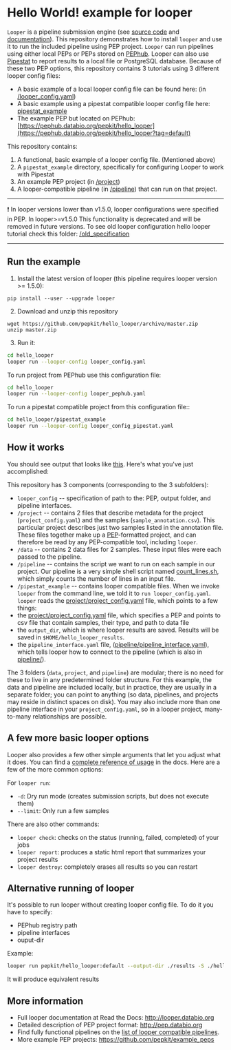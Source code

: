 # Hello World! example for looper

`Looper` is a pipeline submission engine (see [source code](https://github.com/pepkit/looper) and [documentation](http://looper.databio.org)). This repository demonstrates how to install `looper` and use it to run the included pipeline using PEP project.
`Looper` can run pipelines using either local PEPs or PEPs stored on [PEPhub](pephub.databio.org). Looper can also use [Pipestat](https://pipestat.databio.org/en/latest/) to report results to a local file or PostgreSQL database.
Because of these two PEP options, this repository contains 3 tutorials using 3 different looper config files:
- A basic example of a local looper config file can be found here: (in [/looper_config.yaml](/looper_config.yaml))
- A basic example using a pipestat compatible looper config file here: [pipestat_example](/pipestat_example/looper_config_pipestat.yaml)
- The example PEP but located on PEPhub: [https://pephub.databio.org/pepkit/hello_looper](https://pephub.databio.org/pepkit/hello_looper?tag=default)

This repository contains:
1. A functional, basic example of a looper config file. (Mentioned above)
2. A `pipestat_example` directory, specifically for configuring Looper to work with Pipestat 
3. An example PEP project (in [/project](/project))
4. A looper-compatible pipeline (in [/pipeline](/pipeline)) that can run on that project. 

***
❗ In looper versions lower than v1.5.0, looper configurations were specified in PEP. In looper>=v1.5.0 This functionality
is deprecated and will be removed in future versions. To see old looper configuration hello looper tutorial
check this folder: [/old_specification](/old_specification)
***

## Run the example

1. Install the latest version of looper (this pipeline requires looper version >= 1.5.0):

```
pip install --user --upgrade looper
```

2. Download and unzip this repository

```
wget https://github.com/pepkit/hello_looper/archive/master.zip
unzip master.zip
```

3. Run it:

```bash
cd hello_looper
looper run --looper-config looper_config.yaml
```

To run project from PEPhub use this configuration file:
```bash
cd hello_looper
looper run --looper-config looper_pephub.yaml
```

To run a pipestat compatible project from this configuration file::
```bash
cd hello_looper/pipestat_example
looper run --looper-config looper_config_pipestat.yaml
```

## How it works

You should see output that looks like [this](output.txt). Here's what you've just accomplished:

This repository has 3 components (corresponding to the 3 subfolders):
 * `looper_config` -- specification of path to the: PEP, output folder, and pipeline interfaces.
 * `/project` -- contains 2 files that describe metadata for the project (`project_config.yaml`) and the samples (`sample_annotation.csv`). This particular project describes just two samples listed in the annotation file. These files together make up a [PEP](http://pepkit.github.io)-formatted project, and can therefore be read by any PEP-compatible tool, including `looper`.
 * `/data` -- contains 2 data files for 2 samples. These input files were each passed to the pipeline.
 * `/pipeline` -- contains the script we want to run on each sample in our project. Our pipeline is a very simple shell script named [count_lines.sh](pipeline/count_lines.sh), which simply counts the number of lines in an input file.
 * `/pipestat_example` -- contains looper compatible files.
When we invoke `looper` from the command line, we told it to `run looper_config.yaml`. `looper` reads the [project/project_config.yaml](project/project_config.yaml) file, which points to a few things:
 * the [project/project_config.yaml](project/project_config.yaml) file, which specifies a PEP and points to csv file that contain samples, their type, and path to data file
 * the `output_dir`, which is where looper results are saved. Results will be saved in `$HOME/hello_looper_results`.
 * the `pipeline_interface.yaml` file, ([pipeline/pipeline_interface.yaml](pipeline/pipeline_interface.yaml)), which tells looper how to connect to the pipeline (which is also in [pipeline/](pipeline/)).

The 3 folders (`data`, `project`, and `pipeline`) are modular; there is no need for these to live in any predetermined folder structure. For this example, the data and pipeline are included locally, but in practice, they are usually in a separate folder; you can point to anything (so data, pipelines, and projects may reside in distinct spaces on disk). You may also include more than one pipeline interface in your `project_config.yaml`, so in a looper project, many-to-many relationships are possible.

## A few more basic looper options

Looper also provides a few other simple arguments that let you adjust what it does. You can find a [complete reference of usage](http://looper.readthedocs.io/en/latest/usage.html) in the docs. Here are a few of the more common options:

For `looper run`:
- `-d`: Dry run mode (creates submission scripts, but does not execute them) 
- `--limit`: Only run a few samples 

There are also other commands:
- `looper check`: checks on the status (running, failed, completed) of your jobs
- `looper report`: produces a static html report that summarizes your project results
- `looper destroy`: completely erases all results so you can restart


## Alternative running of looper
It's possible to run looper without creating looper config file. To do it you have to specify:
- PEPhub registry path
- pipeline interfaces
- ouput-dir


Example:
```bash
looper run pepkit/hello_looper:default --output-dir ./results -S ./hello_looper-master/pipeline/pipeline_interface.yaml
```

It will produce equivalent results

## More information

* Full looper documentation at Read the Docs: http://looper.databio.org
* Detailed description of PEP project format: http://pep.databio.org
* Find fully functional pipelines on the [list of looper compatible pipelines](looper_pipelines.md).
* More example PEP projects: https://github.com/pepkit/example_peps
